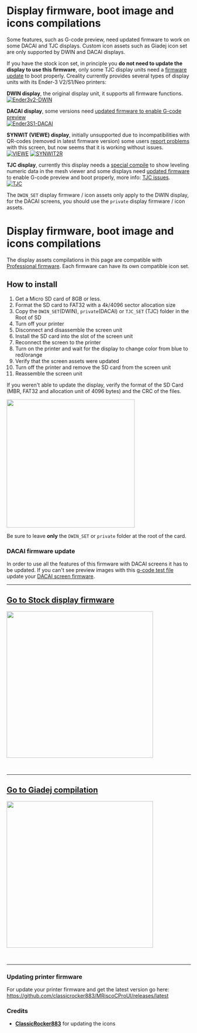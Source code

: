 # Display firmware, boot image and icons compilations

Some features, such as G-code preview, need updated firmware to work on some DACAI and TJC displays. Custom icon assets such as Giadej icon set are only supported by DWIN and DACAI displays.

If you have the stock icon set, in principle you **do not need to update the display to use this firmware**, only some TJC display units need a [firmware update](https://github.com/classicrocker883/MRiscoCProUI/blob/2023-August/display%20assets/tjc_update.zip?raw=true) to boot properly. Creality currently provides several types of display units with its Ender-3 V2/S1/Neo printers:

**DWIN display**, the original display unit, it supports all firmware functions.  
[![Ender3v2-DWIN](https://user-images.githubusercontent.com/2745567/156829365-a58a3afc-77e3-40b9-9e16-5edfe3073de8.jpg)](https://raw.githubusercontent.com/MRiscoC/Ender3V2S1/Ender3V2S1-Released/display%20assets/displays/DWIN.jpg)

**DACAI display**, some versions need [updated firmware to enable G-code preview](https://github.com/classicrocker883/MRiscoCProUI/blob/2023-August/display%20assets/dacai_update.zip?raw=true)  
[![Ender3S1-DACAI](https://user-images.githubusercontent.com/2745567/156829472-2c38a4ab-bdde-4c21-b78f-a30692c96500.jpg)](https://raw.githubusercontent.com/MRiscoC/Ender3V2S1/Ender3V2S1-Released/display%20assets/displays/DACAI.jpg)
  
**SYNWIT (VIEWE) display**, initially unsupported due to incompatibilities with QR-codes (removed in latest firmware version) some users [report problems](https://github.com/MRiscoC/Ender3V2S1/issues/323) with this screen, but now seems that it is working without issues.   
[![VIEWE](https://user-images.githubusercontent.com/2745567/163235004-1d3f1ed4-e149-4ca8-ae60-438df5f0b70a.png)](https://raw.githubusercontent.com/MRiscoC/Ender3V2S1/Ender3V2S1-Released/display%20assets/displays/SYNWIT1.jpg)
[![SYNWIT2R](https://user-images.githubusercontent.com/2745567/209407402-25053f01-6a5d-4c76-90c8-da5aec43100c.png)](https://raw.githubusercontent.com/MRiscoC/Ender3V2S1/Ender3V2S1-Released/display%20assets/displays/SYNWIT2.jpg)

**TJC display**, currently this display needs a [special compile](https://github.com/MRiscoC/Special_Configurations/releases/tag/tjc) to show leveling numeric data in the mesh viewer and some displays need [updated firmware](https://github.com/classicrocker883/MRiscoCProUI/blob/2023-August/display%20assets/tjc_update.zip?raw=true) to enable G-code preview and boot properly, 
more info: [TJC issues](https://github.com/MRiscoC/Ender3V2S1/issues/542).  
[![TJC](https://user-images.githubusercontent.com/2745567/206931166-24185525-e377-472e-9bed-37a39aab24fb.jpg)](https://raw.githubusercontent.com/MRiscoC/Ender3V2S1/Ender3V2S1-Released/display%20assets/displays/TJC.jpg)

The `DWIN_SET` display firmware / icon assets only apply to the DWIN display, for the DACAI screens, you should use the `private` display firmware / icon assets.

# Display firmware, boot image and icons compilations
The display assets compilations in this page are compatible with [Professional firmware](https://github.com/classicrocker883/MRiscoCProUI/releases/latest). Each firmware can have its own compatible icon set.

## How to install
1. Get a Micro SD card of 8GB or less.
1. Format the SD card to FAT32 with a 4k/4096 sector allocation size
1. Copy the `DWIN_SET`(DWIN), `private`(DACAI) or `TJC_SET` (TJC) folder in the Root of SD
1. Turn off your printer
1. Disconnect and disassemble the screen unit
1. Install the SD card into the slot of the screen unit
1. Reconnect the screen to the printer
1. Turn on the printer and wait for the display to change color from blue to red/orange
1. Verify that the screen assets were updated
1. Turn off the printer and remove the SD card from the screen unit
1. Reassemble the screen unit  
  
If you weren't able to update the display, verify the format of the SD Card
(MBR, FAT32 and allocation unit of 4096 bytes) and the CRC of the files.  

<img src="https://raw.githubusercontent.com/classicrocker883/MRiscoCProUI/2023-August/display%20assets/DWIN_SET-folder.jpg" height="350" />  

Be sure to leave **only** the `DWIN_SET` or `private` folder at the root of the card.  

### DACAI firmware update
In order to use all the features of this firmware with DACAI screens it has to be updated.
If you can't see preview images with this [g-code test file](https://github.com/classicrocker883/MRiscoCProUI/raw/2023-August/slicer%20scripts/cura/SimpleCuraTest.gcode) update your [DACAI screen firmware](dacai_update.zip).
<br>
  
---

## [Go to Stock display firmware](https://github.com/classicrocker883/MRiscoCProUI/tree/2023-August/display%20assets/stock)  

<a href=https://github.com/classicrocker883/MRiscoCProUI/tree/2023-August/display%20assets/stock><img src="https://raw.githubusercontent.com/classicrocker883/MRiscoCProUI/2023-August/display%20assets/stock/preview1.jpg" height="400" /></a>  
  
<br>
  
---

## [Go to Giadej compilation](https://github.com/classicrocker883/MRiscoCProUI/tree/2023-August/display%20assets/Giadej%20compilation)

<a href=https://github.com/classicrocker883/MRiscoCProUI/tree/2023-August/display%20assets/Giadej%20compilation><img src="https://raw.githubusercontent.com/classicrocker883/MRiscoCProUI/2023-August/display%20assets/Giadej%20compilation/preview1.jpg"  height="400" /></a>  
  
<br>
  
---

### Updating printer firmware
For update your printer firmware and get the latest version go here: <https://github.com/classicrocker883/MRiscoCProUI/releases/latest>  

### Credits
- [**ClassicRocker883**](https://github.com/classicrocker883) for updating the icons  